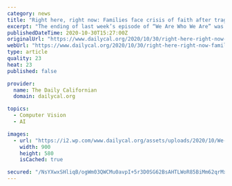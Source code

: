 ```yaml
---
category: news
title: "Right here, right now: Families face crisis of faith after tragedy in episode 7 of ‘We Are Who We Are’"
excerpt: "The ending of last week’s episode of “We Are Who We Are” was a foreboding glimpse into how the outcome of the 2016 election might impact the people on the base."
publishedDateTime: 2020-10-30T15:27:00Z
originalUrl: "https://www.dailycal.org/2020/10/30/right-here-right-now-families-face-crisis-of-faith-after-tragedy-in-episode-7-of-we-are-who-we-are/"
webUrl: "https://www.dailycal.org/2020/10/30/right-here-right-now-families-face-crisis-of-faith-after-tragedy-in-episode-7-of-we-are-who-we-are/"
type: article
quality: 23
heat: 23
published: false

provider:
  name: The Daily Californian
  domain: dailycal.org

topics:
  - Computer Vision
  - AI

images:
  - url: "https://i2.wp.com/www.dailycal.org/assets/uploads/2020/10/We-Are-Who-We-Are_HBO.Courtesy-3.jpg?ssl=1"
    width: 900
    height: 580
    isCached: true

secured: "/NsYXwxSHliqB/ogWm03QWCMu0avpI+5r3D0SG62BsAHTLWoR85BiMm62qrMxQJtS/MxLXf1eTGlIEA9dczb3m4mmZVOD4kg16mDpXf2+2Js64GYoHVtPykCFuVHO3GuWjXiNMc2JjfFtoBcF4/0BYwFwdFJEj1jWD8CUa4/CetEVFpR8+eTNIev066tMMa+kLDwXMNCJqo8PHgFHiq7nfdydjInHymcQ83R5fi5mepVRMZPXQ05268JqcbTc9usFpA//B4psMcpvMauwBZH6/KoXz3Q8R3LkW3EIUtr9vB1N/9F7ULqTZekAM+erXfpHBcmCJNPgxU5ZVssOiwddQyXok2CgtSqb2t3lyY5oAU=;xpF+y5P9HwCUnVRvdY5zkQ=="
---
```


